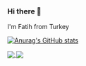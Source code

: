 ### Hi there 👋
I'm Fatih from Turkey 

[![Anurag's GitHub stats](https://github-readme-stats.vercel.app/api?username=fatihnet75)](https://github.com/anuraghazra/github-readme-stats)

<a href="https://github.com/fatihnet75/github-readme-stats">
  <img align="center" src="https://github-readme-stats.vercel.app/api/pin/?username=fatihnet75&repo=github-readme-stats" />
</a>
<a href="https://github.com/fatihnet75/convoychat">
  <img align="center" src="https://github-readme-stats.vercel.app/api/pin/?username=fatihnet75&repo=convoychat" />
</a>

